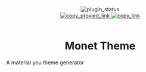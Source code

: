 <!--
  * This file was autogenerated
  * If you want to change anything, do so in the readmes.mjs script
  * https://github.com/nexpid/BunnyPlugins/edit/main/scripts/readmes.mjs
-->

<div align="center">
  <img alt="plugin_status" src="https://img.shields.io/badge/plugin_status-finished-a6e3a1?style=for-the-badge&labelColor=1e1e2e" />
  <br/>
  <a href="https://bn-plugins.github.io/vd-proxy/bunny.nexpid.xyz/monet-theme">
    <img alt="copy_proxied_link" src="https://img.shields.io/badge/copy_proxied_link-11111b?style=for-the-badge" />
  </a>
<a href="https://bunny.nexpid.xyz/monet-theme">
    <img alt="copy_link" src="https://img.shields.io/badge/copy_link-1e1e2e?style=for-the-badge" />
  </a>
</div>
<br/>
<div align="center">
  <h1>Monet Theme</h1>
</div>

A material you theme generator
